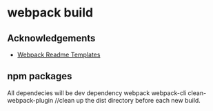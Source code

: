# webpack build

## Acknowledgements

 - [Webpack Readme Templates](https://www.freecodecamp.org/news/creating-a-production-ready-webpack-4-config-from-scratch/)


## npm packages
All dependecies will be dev dependency
webpack
webpack-cli
clean-webpack-plugin //clean up the dist directory before each new build.
